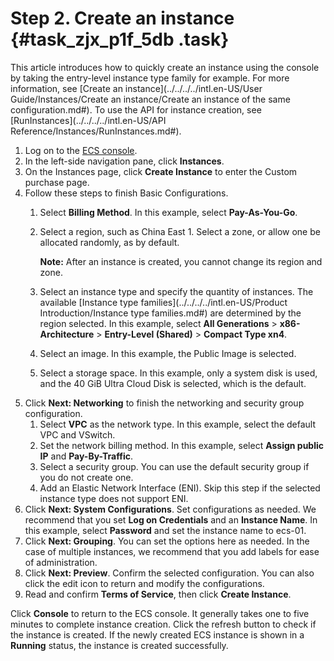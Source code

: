 # Step 2. Create an instance {#task_zjx_p1f_5db .task}

This article introduces how to quickly create an instance using the console by taking the entry-level instance type family for example. For more information, see [Create an instance](../../../../intl.en-US/User Guide/Instances/Create an instance/Create an instance of the same configuration.md#). To use the API for instance creation, see [RunInstances](../../../../intl.en-US/API Reference/Instances/RunInstances.md#).

1.  Log on to the [ECS console](https://ecs.console.aliyun.com/#/home). 
2.  In the left-side navigation pane, click **Instances**. 
3.  On the Instances page, click **Create Instance** to enter the Custom purchase page. 
4.  Follow these steps to finish Basic Configurations. 
    1.  Select **Billing Method**. In this example, select **Pay-As-You-Go**. 
    2.  Select a region, such as China East 1. Select a zone, or allow one be allocated randomly, as by default. 

        **Note:** After an instance is created, you cannot change its region and zone.

    3.  Select an instance type and specify the quantity of instances. The available [Instance type families](../../../../intl.en-US/Product Introduction/Instance type families.md#) are determined by the region selected. In this example, select **All Generations** \> **x86-Architecture** \> **Entry-Level \(Shared\)** \> **Compact Type xn4**.
    4.  Select an image. In this example, the Public Image is selected. 
    5.  Select a storage space. In this example, only a system disk is used, and the 40 GiB Ultra Cloud Disk is selected, which is the default. 
5.  Click **Next: Networking** to finish the networking and security group configuration. 
    1.  Select **VPC** as the network type. In this example, select the default VPC and VSwitch. 
    2.  Set the network billing method. In this example, select **Assign public IP** and **Pay-By-Traffic**.
    3.  Select a security group. You can use the default security group if you do not create one. 
    4.  Add an Elastic Network Interface \(ENI\). Skip this step if the selected instance type does not support ENI. 
6.  Click **Next: System Configurations**. Set configurations as needed. We recommend that you set **Log on Credentials** and an **Instance Name**. In this example, select **Password** and set the instance name to ecs-01.
7.  Click **Next: Grouping**. You can set the options here as needed. In the case of multiple instances, we recommend that you add labels for ease of administration. 
8.  Click **Next: Preview**. Confirm the selected configuration. You can also click the edit icon to return and modify the configurations. 
9.  Read and confirm **Terms of Service**, then click **Create Instance**. 

Click **Console** to return to the ECS console. It generally takes one to five minutes to complete instance creation. Click the refresh button to check if the instance is created. If the newly created ECS instance is shown in a **Running** status, the instance is created successfully.

